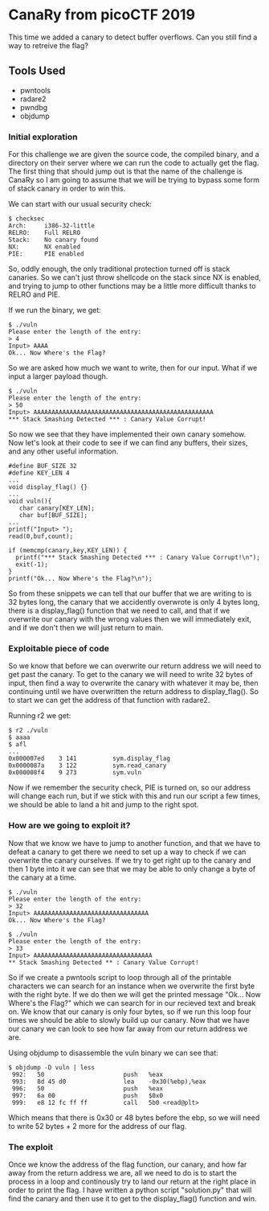 # CanaRy from picoCTF 2019

This time we added a canary to detect buffer overflows. Can you still find a way to retreive the flag?

## Tools Used 

- pwntools
- radare2
- pwndbg
- objdump

### Initial exploration

For this challenge we are given the source code, the compiled binary, and a directory on their server where we can run the code to actually get the flag. The first thing that should jump out is that the name of the challenge is CanaRy so I am going to assume that we will be trying to bypass some form of stack canary in order to win this. 

We can start with our usual security check:
```
$ checksec
Arch:     i386-32-little
RELRO:    Full RELRO
Stack:    No canary found
NX:       NX enabled
PIE:      PIE enabled
```

So, oddly enough, the only traditional protection turned off is stack canaries. So we can't just throw shellcode on the stack since NX is enabled, and trying to jump to other functions may be a little more difficult thanks to RELRO and PIE.

If we run the binary, we get: 
```
$ ./vuln
Please enter the length of the entry:
> 4
Input> AAAA
Ok... Now Where's the Flag?
```

So we are asked how much we want to write, then for our input. What if we input a larger payload though. 
```
$ ./vuln
Please enter the length of the entry:
> 50
Input> AAAAAAAAAAAAAAAAAAAAAAAAAAAAAAAAAAAAAAAAAAAAAAAAAA
*** Stack Smashing Detected *** : Canary Value Corrupt!
```

So now we see that they have implemented their own canary somehow. Now let's look at their code to see if we can find any buffers, their sizes, and any other useful information. 

```
#define BUF_SIZE 32
#define KEY_LEN 4
...
void display_flag() {}
...
void vuln(){
   char canary[KEY_LEN];
   char buf[BUF_SIZE];
...
printf("Input> ");
read(0,buf,count);

if (memcmp(canary,key,KEY_LEN)) {
  printf("*** Stack Smashing Detected *** : Canary Value Corrupt!\n");
  exit(-1);
}
printf("Ok... Now Where's the Flag?\n");
```

So from these snippets we can tell that our buffer that we are writing to is 32 bytes long, the canary that we accidently overwrote is only 4 bytes long, there is a display_flag() function that we need to call, and that if we overwrite our canary with the wrong values then we will immediately exit, and if we don't then we will just return to main. 

### Exploitable piece of code

So we know that before we can overwrite our return address we will need to get past the canary. To get to the canary we will need to write 32 bytes of input, then find a way to overwrite the canary with whatever it may be, then continuing until we have overwritten the return address to display_flag(). So to start we can get the address of that function with radare2. 

Running r2 we get:
```
$ r2 ./vuln
$ aaaa
$ afl
...
0x000007ed    3 141          sym.display_flag
0x0000087a    3 122          sym.read_canary
0x000008f4    9 273          sym.vuln
```

Now if we remember the security check, PIE is turned on, so our address will change each run, but if we stick with this and run our script a few times, we should be able to land a hit and jump to the right spot. 

### How are we going to exploit it?

Now that we know we have to jump to another function, and that we have to defeat a canary to get there we need to set up a way to check if we can overwrite the canary ourselves. If we try to get right up to the canary and then 1 byte into it we can see that we may be able to only change a byte of the canary at a time. 

```
$ ./vuln 
Please enter the length of the entry:
> 32
Input> AAAAAAAAAAAAAAAAAAAAAAAAAAAAAAAA
Ok... Now Where's the Flag?

$ ./vuln 
Please enter the length of the entry:
> 33
Input> AAAAAAAAAAAAAAAAAAAAAAAAAAAAAAAAA
** Stack Smashing Detected ** : Canary Value Corrupt!
``` 

So if we create a pwntools script to loop through all of the printable characters we can search for an instance when we overwrite the first byte with the right byte. If we do then we will get the printed message "Ok... Now Where's the Flag?" which we can search for in our recieved text and break on. We know that our canary is only four bytes, so if we run this loop four times we should be able to slowly build up our canary. Now that we have our canary we can look to see how far away from our return address we are.

Using objdump to disassemble the vuln binary we can see that: 
```
$ objdump -D vuln | less
 992:   50                      push   %eax
 993:   8d 45 d0                lea    -0x30(%ebp),%eax
 996:   50                      push   %eax
 997:   6a 00                   push   $0x0
 999:   e8 12 fc ff ff          call   5b0 <read@plt>
 ```

Which means that there is 0x30 or 48 bytes before the ebp, so we will need to write 52 bytes + 2 more for the address of our flag. 

### The exploit

Once we know the address of the flag function, our canary, and how far away from the return address we are, all we need to do is to start the process in a loop and continously try to land our return at the right place in order to print the flag. I have written a python script "solution.py" that will find the canary and then use it to get to the display_flag() function and win. 